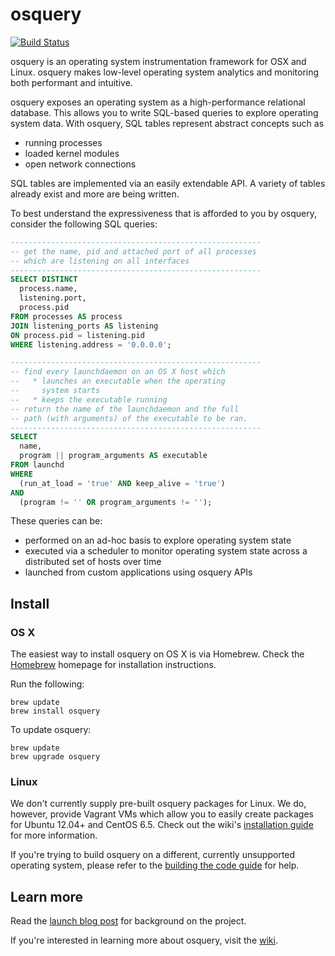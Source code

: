 osquery
=======
[![Build Status](http://jenkins.osquery.io/job/osqueryMasterBuildAll/badge/icon)](http://jenkins.osquery.io/)

osquery is an operating system instrumentation framework for OSX and Linux. osquery makes low-level operating system analytics and monitoring both performant and intuitive.

osquery exposes an operating system as a high-performance relational database. This allows you to write SQL-based queries to explore operating system data. With osquery, SQL tables represent abstract concepts such as

- running processes
- loaded kernel modules
- open network connections

SQL tables are implemented via an easily extendable API. A variety of tables already exist and more are being written.

To best understand the expressiveness that is afforded to you by osquery, consider the following SQL queries:

```sql
--------------------------------------------------------
-- get the name, pid and attached port of all processes
-- which are listening on all interfaces
--------------------------------------------------------
SELECT DISTINCT
  process.name,
  listening.port,
  process.pid
FROM processes AS process
JOIN listening_ports AS listening
ON process.pid = listening.pid
WHERE listening.address = '0.0.0.0';
```

```sql
--------------------------------------------------------
-- find every launchdaemon on an OS X host which
--   * launches an executable when the operating
--     system starts
--   * keeps the executable running
-- return the name of the launchdaemon and the full
-- path (with arguments) of the executable to be ran.
--------------------------------------------------------
SELECT
  name,
  program || program_arguments AS executable
FROM launchd
WHERE
  (run_at_load = 'true' AND keep_alive = 'true')
AND
  (program != '' OR program_arguments != '');
```

These queries can be:
- performed on an ad-hoc basis to explore operating system state
- executed via a scheduler to monitor operating system state across a distributed set of hosts over time
- launched from custom applications using osquery APIs

## Install

### OS X

The easiest way to install osquery on OS X is via Homebrew. Check the [Homebrew](http://brew.sh/) homepage for installation instructions.

Run the following:

```
brew update
brew install osquery
```

To update osquery:

```
brew update
brew upgrade osquery
```

### Linux

We don't currently supply pre-built osquery packages for Linux. We do, however, provide Vagrant VMs which allow you to easily create packages for Ubuntu 12.04+ and CentOS 6.5. Check out the wiki's [installation guide](https://github.com/facebook/osquery/wiki/install-linux) for more information.

If you're trying to build osquery on a different, currently unsupported operating system, please refer to the [building the code guide](https://github.com/facebook/osquery/wiki/building-the-code) for help.

## Learn more

Read the [launch blog post](https://code.facebook.com/posts/844436395567983/introducing-osquery/) for background on the project.

If you're interested in learning more about osquery, visit the [wiki](https://github.com/facebook/osquery/wiki).
